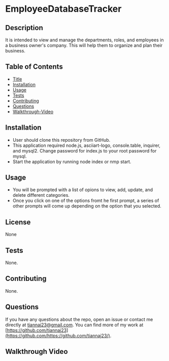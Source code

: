# EmployeeDatabaseTracker

## Description
It is intended to view and manage the departments, roles, and employees in a business owner's company. This will help them to organize and plan their business.


## Table of Contents
- [Title](#title)
- [Installation](#installation)
- [Usage](#usage)
- [Tests](#tests)
- [Contributing](#contributing)
- [Questions](#questions)
- [Walkthrough-Video](#walkthrough-video)


## Installation
- User should clone this repository from GitHub.
- This application required node.js, asciiart-logo, console.table, inquirer, and mysql2.
Change password for index.js to your root password for mysql.
- Start the application by running node index or nmp start.

## Usage
- You will be prompted with a list of opions to view, add, update, and delete different categories. 
- Once you click on one of the options fromt he first prompt, a series of other prompts will come up depending on the option that you selected.

## License
None

## Tests
None.

## Contributing
None.

## Questions
If you have any questions about the repo, open an issue or contact me directly at tiannaj23@gmail.com. You can find more of my work at [https://github.com/tiannaj23](https://github.com/https://github.com/tiannaj23/).

## Walkthrough Video
